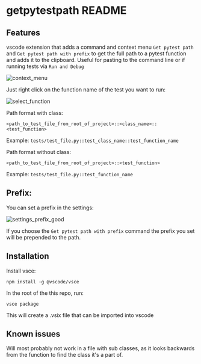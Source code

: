 # getpytestpath README

## Features
vscode extension that adds a command and context menu `Get pytest path` and `Get pytest path with prefix` to get the full path to a pytest function and adds it to the clipboard. Useful for pasting to the command line or if running tests via `Run and Debug`

![context_menu](https://github.com/dgooden/getpytestpath/assets/353080/5e2431de-b604-47e7-8b19-219eb89b2d57)


Just right click on the function name of the test you want to run:

![select_function](https://github.com/dgooden/getpytestpath/assets/353080/f432c85a-8fb8-487a-a1be-b0e7f80aec57)


Path format with class:

`<path_to_test_file_from_root_of_project>::<class_name>::<test_function>`

Example: `tests/test_file.py::test_class_name::test_function_name`

Path format without class:

`<path_to_test_file_from_root_of_project>::<test_function>`

Example: `tests/test_file.py::test_function_name`

## Prefix:
You can set a prefix in the settings:

![settings_prefix_good](https://github.com/dgooden/getpytestpath/assets/353080/fd44ee63-cece-4d64-aa75-6557d60e8185)

If you choose the `Get pytest path with prefix` command the prefix you set will be prepended to the path.

## Installation

Install vsce:

`npm install -g @vscode/vsce`

In the root of the this repo, run:

`vsce package`

This will create a .vsix file that can be imported into vscode

## Known issues

Will most probably not work in a file with sub classes, as it looks backwards from the function to find the class it's a part of.
